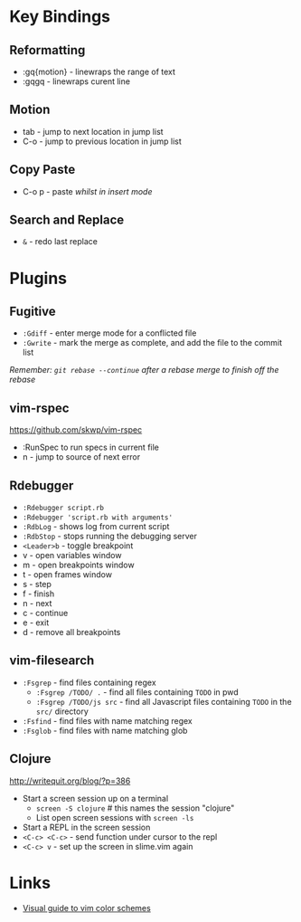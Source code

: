 # Key Bindings

## Reformatting 

* :gq{motion} - linewraps the range of text
* :gqgq - linewraps curent line

## Motion

* tab - jump to next location in jump list
* C-o - jump to previous location in jump list

## Copy Paste

* C-o p - paste *whilst in insert mode*

## Search and Replace

* `&` - redo last replace

# Plugins

## Fugitive

* `:Gdiff` - enter merge mode for a conflicted file
* `:Gwrite` - mark the merge as complete, and add the file to the commit list

*Remember: `git rebase --continue` after a rebase merge to finish off the rebase*

## vim-rspec

<https://github.com/skwp/vim-rspec>

* :RunSpec to run specs in current file
* n - jump to source of next error

## Rdebugger

* `:Rdebugger script.rb`
* `:Rdebugger 'script.rb with arguments'`
* `:RdbLog` - shows log from current script
* `:RdbStop` - stops running the debugging server
* `<Leader>b` - toggle breakpoint
* <Leader>v - open variables window
* <Leader>m - open breakpoints window
* <Leader>t - open frames window
* <Leader>s - step
* <Leader>f - finish
* <Leader>n - next
* <Leader>c - continue
* <Leader>e - exit
* <Leader>d - remove all breakpoints

## vim-filesearch

* `:Fsgrep` - find files containing regex 
	* `:Fsgrep /TODO/ .` - find all files containing `TODO` in pwd
	* `:Fsgrep /TODO/js src` - find all Javascript files containing `TODO` in the `src/` directory
* `:Fsfind` - find files with name matching regex
* `:Fsglob` - find files with name matching glob

## Clojure

http://writequit.org/blog/?p=386
* Start a screen session up on a terminal
  * `screen -S clojure` # this names the session "clojure"
  * List open screen sessions with `screen -ls`
* Start a REPL in the screen session
* `<C-c> <C-c>` - send function under cursor to the repl
* `<C-c> v` - set up the screen in slime.vim again

# Links

* [Visual guide to vim color schemes](http://vimcolorschemetest.googlecode.com/svn/html/index-java.html)
